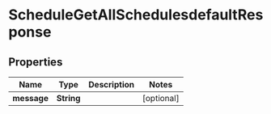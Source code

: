 

# ScheduleGetAllSchedulesdefaultResponse


## Properties

| Name | Type | Description | Notes |
|------------ | ------------- | ------------- | -------------|
|**message** | **String** |  |  [optional] |



